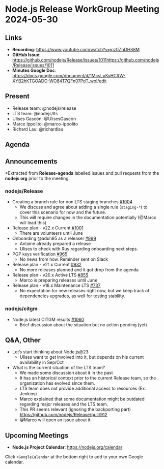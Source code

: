 # Node.js  Release WorkGroup Meeting 2024-05-30

## Links

* **Recording**: https://www.youtube.com/watch?v=jpz0ZhDHS8M
* **GitHub Issue**: https://github.com/nodejs/Release/issues/1011https://github.com/nodejs/Release/issues/1011
* **Minutes Google Doc**: https://docs.google.com/document/d/1McsLuKvHCRW-XYB2hKTGOADO-WO84T7QFn07PdT_woI/edit

## Present

* Release team: @nodejs/release
* LTS team: @nodejs/lts
* Ulises Gascón: @UlisesGascon
* Marco Ippolito: @marco-ippolito
* Richard Lau: @richardlau


## Agenda

## Announcements

*Extracted from **Release-agenda** labelled issues and pull requests from the **nodejs org** prior to the meeting.

### nodejs/Release

* Creating a branch rule for non LTS staging branches [#1004](https://github.com/nodejs/Release/issues/1004)
  * We discuss and agree about adding a single rule (`staging-*`) to cover this scenario for now and the future.
  * This will require changes in the documentation potentially (@Marco will lead this)
* Release plan - v22.x Current [#1001](https://github.com/nodejs/Release/issues/1001)
  * There are volunteers until June
* Onboarding @aduh95 as a releaser [#999](https://github.com/nodejs/Release/issues/999)
  * Antoine already prepared a release
  * Ulises to check with Ruy regarding onboarding next steps.
* PGP keys verification [#965](https://github.com/nodejs/Release/issues/965)
  * No news from now. Reminder sent on Slack
* Release plan - v21.x Current [#932](https://github.com/nodejs/Release/issues/932)
  * No more releases planned and it got drop from the agenda
* Release plan - v20.x Active LTS [#855](https://github.com/nodejs/Release/issues/855)
  * Marco is preparing releases until June
* Release plan - v18.x Maintenance LTS [#737](https://github.com/nodejs/Release/issues/737)
  * No expectation for new releases right now, but we keep track of dependencies upgrades, as well for testing stability.

### nodejs/citgm

* Node.js latest CITGM results [#1060](https://github.com/nodejs/citgm/issues/1060)
  * Brief discussion about the situation but no action pending (yet)



## Q&A, Other

* Let’s start thinking about Node.js@23
  * Ulises want to get involved into it, but depends on his current availability in Sep/Oct
* What is the current situation of the LTS team?
  * We made some discussion about it in the past
  * It has an historical context prior to the current Release team, so the organization has evolved since them.
  * LTS team does not provide additional access to resources (Ex. Jenkins)
  * Marco explained that some documentation might be outdated regarding major releases and the LTS team.
  * This PR seems relevant (ignoring the backporting part) https://github.com/nodejs/Release/pull/912
  * @Marco will open an issue about it

## Upcoming Meetings

* **Node.js Project Calendar**: <https://nodejs.org/calendar>

Click `+GoogleCalendar` at the bottom right to add to your own Google calendar.

